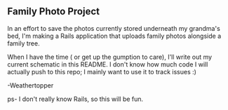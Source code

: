 ## Family Photo Project

In an effort to save the photos currently stored underneath my grandma's bed, I'm making a Rails application that uploads family photos alongside a family tree.

When I have the time ( or get up the gumption to care), I'll write out my current schematic in this README. I don't know how much code I will actually push to this repo; I mainly want to use it to track issues :)

-Weathertopper

ps- I don't really know Rails, so this will be fun. 
